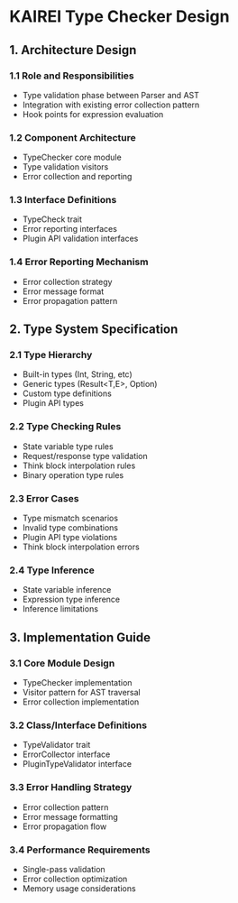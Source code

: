# KAIREI Type Checker Design

## 1. Architecture Design

### 1.1 Role and Responsibilities
- Type validation phase between Parser and AST
- Integration with existing error collection pattern
- Hook points for expression evaluation

### 1.2 Component Architecture
- TypeChecker core module
- Type validation visitors
- Error collection and reporting

### 1.3 Interface Definitions
- TypeCheck trait
- Error reporting interfaces
- Plugin API validation interfaces

### 1.4 Error Reporting Mechanism
- Error collection strategy
- Error message format
- Error propagation pattern

## 2. Type System Specification

### 2.1 Type Hierarchy
- Built-in types (Int, String, etc)
- Generic types (Result<T,E>, Option<T>)
- Custom type definitions
- Plugin API types

### 2.2 Type Checking Rules
- State variable type rules
- Request/response type validation
- Think block interpolation rules
- Binary operation type rules

### 2.3 Error Cases
- Type mismatch scenarios
- Invalid type combinations
- Plugin API type violations
- Think block interpolation errors

### 2.4 Type Inference
- State variable inference
- Expression type inference
- Inference limitations

## 3. Implementation Guide

### 3.1 Core Module Design
- TypeChecker implementation
- Visitor pattern for AST traversal
- Error collection implementation

### 3.2 Class/Interface Definitions
- TypeValidator trait
- ErrorCollector interface
- PluginTypeValidator interface

### 3.3 Error Handling Strategy
- Error collection pattern
- Error message formatting
- Error propagation flow

### 3.4 Performance Requirements
- Single-pass validation
- Error collection optimization
- Memory usage considerations
